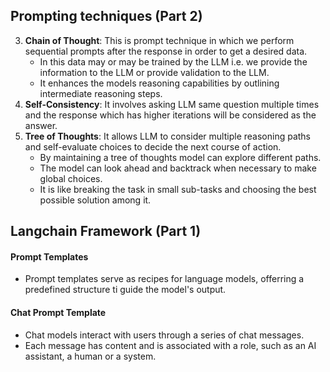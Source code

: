 
## Prompting techniques (Part 2)

3. **Chain of Thought**: This is prompt technique in which we perform sequential prompts after the response in order to get a desired data.
	- In this data may or may be trained by the LLM i.e. we provide the information to the LLM or provide validation to the LLM.
	- It enhances the models reasoning capabilities by outlining intermediate reasoning steps.
4. **Self-Consistency**:  It involves asking LLM same question multiple times and the response which has higher iterations will be considered as the answer.
5. **Tree of Thoughts**:  It allows LLM to consider multiple reasoning paths and self-evaluate choices to decide the next course of action.
	- By maintaining a tree of thoughts model can explore different paths.
	- The model can look ahead and backtrack when necessary to make global choices.
	- It is like breaking the task in small sub-tasks and choosing the best possible solution among it.


## Langchain Framework (Part 1)

#### Prompt Templates
- Prompt templates serve as recipes for language models, offerring a predefined structure ti guide the model's output.

#### Chat Prompt Template
- Chat models interact with users through a series of chat messages.
- Each message has content and is associated with a role, such as an AI assistant, a human or a system.

